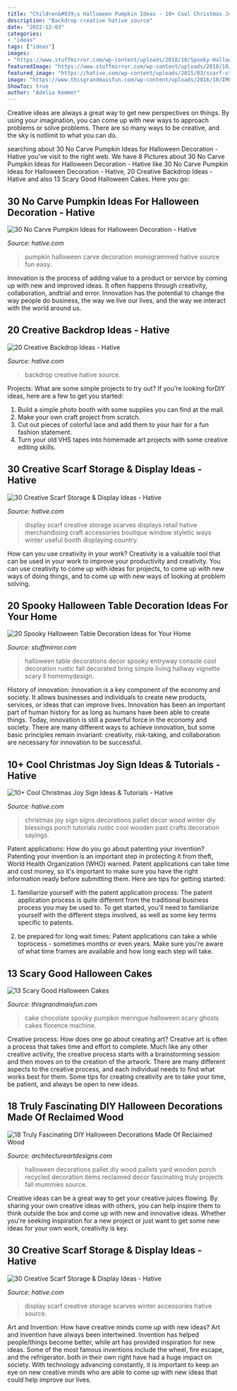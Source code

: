 ```yaml
---
title: "Children&#039;s Halloween Pumpkin Ideas - 10+ Cool Christmas Joy Sign Ideas &amp; Tutorials"
description: "Backdrop creative hative source"
date: "2022-12-03"
categories:
- "ideas"
tags: ["ideas"]
images:
- "https://www.stuffmirror.com/wp-content/uploads/2018/10/Spooky-Halloween-Table-Decorations14.jpg"
featuredImage: "https://www.stuffmirror.com/wp-content/uploads/2018/10/Spooky-Halloween-Table-Decorations14.jpg"
featured_image: "https://hative.com/wp-content/uploads/2015/03/scarf-storage-ideas/5-creative-scarf-storage-and-display-ideas.jpg"
image: "https://www.thisgrandmaisfun.com/wp-content/uploads/2016/10/IMG_9874_2-683x1024-683x1024.jpg"
ShowToc: true
author: "Adelia Kemmer"
---
```



Creative ideas are always a great way to get new perspectives on things. By using your imagination, you can come up with new ways to approach problems or solve problems. There are so many ways to be creative, and the sky is notlimit to what you can do.

	

		
searching about 30 No Carve Pumpkin Ideas for Halloween Decoration - Hative you've visit to the right web. We have 8 Pictures about 30 No Carve Pumpkin Ideas for Halloween Decoration - Hative like 30 No Carve Pumpkin Ideas for Halloween Decoration - Hative, 20 Creative Backdrop Ideas - Hative and also 13 Scary Good Halloween Cakes. Here you go:
		
    
## 30 No Carve Pumpkin Ideas For Halloween Decoration - Hative

<img loading=lazy src="https://hative.com/wp-content/uploads/2014/10/no-carve-pumpkin-ideas/3-monogrammed-pumpkin.jpg" onerror="this.onerror=null;this.src='https://tse4.mm.bing.net/th?id=OIP.RLIi6r2IJL7LTAVcIEY5kwHaJ4&amp;pid=15.1';" alt="30 No Carve Pumpkin Ideas for Halloween Decoration - Hative">

_Source: hative.com_

>pumpkin halloween carve decoration monogrammed hative source fun easy. 

	

Innovation is the process of adding value to a product or service by coming up with new and improved ideas. It often happens through creativity, collaboration, andtrial and error. Innovation has the potential to change the way people do business, the way we live our lives, and the way we interact with the world around us.

    
## 20 Creative Backdrop Ideas - Hative

<img loading=lazy src="https://hative.com/wp-content/uploads/2014/12/backdrop-ideas/15-creative-backdrop-ideas.jpg" onerror="this.onerror=null;this.src='https://tse4.mm.bing.net/th?id=OIP.jwmRt-z7T6XjPxgeV9cKIgHaLH&amp;pid=15.1';" alt="20 Creative Backdrop Ideas - Hative">

_Source: hative.com_

>backdrop creative hative source. 

	

Projects: What are some simple projects to try out?
If you're looking forDIY ideas, here are a few to get you started: 
1. Build a simple photo booth with some supplies you can find at the mall.
2. Make your own craft project from scratch.
3. Cut out pieces of colorful lace and add them to your hair for a fun fashion statement. 
4. Turn your old VHS tapes into homemade art projects with some creative editing skills.

    
## 30 Creative Scarf Storage &amp; Display Ideas - Hative

<img loading=lazy src="https://hative.com/wp-content/uploads/2015/03/scarf-storage-ideas/17-creative-scarf-storage-and-display-ideas.jpg" onerror="this.onerror=null;this.src='https://tse2.mm.bing.net/th?id=OIP.7onQGp7u7eREoCCPuyHARwHaFj&amp;pid=15.1';" alt="30 Creative Scarf Storage &amp; Display Ideas - Hative">

_Source: hative.com_

>display scarf creative storage scarves displays retail hative merchandising craft accessories boutique window styletic ways winter useful booth displaying country. 

	

How can you use creativity in your work?
Creativity is a valuable tool that can be used in your work to improve your productivity and creativity. You can use creativity to come up with ideas for projects, to come up with new ways of doing things, and to come up with new ways of looking at problem solving.

    
## 20 Spooky Halloween Table Decoration Ideas For Your Home

<img loading=lazy src="https://www.stuffmirror.com/wp-content/uploads/2018/10/Spooky-Halloween-Table-Decorations14.jpg" onerror="this.onerror=null;this.src='https://tse1.mm.bing.net/th?id=OIP.r0GEUrdluyVBlN1eR5mCnwHaLH&amp;pid=15.1';" alt="20 Spooky Halloween Table Decoration Ideas for Your Home">

_Source: stuffmirror.com_

>halloween table decorations decor spooky entryway console cool decoration rustic fall decorated bring simple living hallway vignette scary ll homemydesign. 

	

History of innovation:
Innovation is a key component of the economy and society. It allows businesses and individuals to create new products, services, or ideas that can improve lives. Innovation has been an important part of human history for as long as humans have been able to create things. Today, innovation is still a powerful force in the economy and society. There are many different ways to achieve innovation, but some basic principles remain invariant: creativity, risk-taking, and collaboration are necessary for innovation to be successful.

    
## 10+ Cool Christmas Joy Sign Ideas &amp; Tutorials - Hative

<img loading=lazy src="https://hative.com/wp-content/uploads/2014/09/christmas-joy-sign/10-christmas-joy-sign-ideas-and-tutorials.jpg" onerror="this.onerror=null;this.src='https://tse4.mm.bing.net/th?id=OIP.l2F_ERFExURqzRMtj-SSXQHaJ4&amp;pid=15.1';" alt="10+ Cool Christmas Joy Sign Ideas &amp; Tutorials - Hative">

_Source: hative.com_

>christmas joy sign signs decorations pallet decor wood winter diy blessings porch tutorials rustic cool wooden past crafts decoration sayings. 

	

Patent applications: How do you go about patenting your invention?
Patenting your invention is an important step in protecting it from theft, World Health Organization (WHO) warned. Patent applications can take time and cost money, so it's important to make sure you have the right information ready before submitting them. Here are tips for getting started:
1. familiarize yourself with the patent application process: The patent application process is quite different from the traditional business process you may be used to. To get started, you'll need to familiarize yourself with the different steps involved, as well as some key terms specific to patents.



2. be prepared for long wait times: Patent applications can take a while toprocess - sometimes months or even years. Make sure you're aware of what time frames are available and how long each step will take.



    
## 13 Scary Good Halloween Cakes

<img loading=lazy src="https://www.thisgrandmaisfun.com/wp-content/uploads/2016/10/IMG_9874_2-683x1024-683x1024.jpg" onerror="this.onerror=null;this.src='https://tse4.mm.bing.net/th?id=OIP.lDBmP63bXvh79y0OmpVS1wHaLG&amp;pid=15.1';" alt="13 Scary Good Halloween Cakes">

_Source: thisgrandmaisfun.com_

>cake chocolate spooky pumpkin meringue halloween scary ghosts cakes florence machine. 

	

Creative process: How does one go about creating art?
Creative art is often a process that takes time and effort to complete. Much like any other creative activity, the creative process starts with a brainstorming session and then moves on to the creation of the artwork. There are many different aspects to the creative process, and each individual needs to find what works best for them. Some tips for creating creativity are to take your time, be patient, and always be open to new ideas.

    
## 18 Truly Fascinating DIY Halloween Decorations Made Of Reclaimed Wood

<img loading=lazy src="http://www.architectureartdesigns.com/wp-content/uploads/2016/09/15-8.jpg" onerror="this.onerror=null;this.src='https://tse2.mm.bing.net/th?id=OIP.d7_F82pkTBkZOq5DCjnEMwHaJ4&amp;pid=15.1';" alt="18 Truly Fascinating DIY Halloween Decorations Made Of Reclaimed Wood">

_Source: architectureartdesigns.com_

>halloween decorations pallet diy wood pallets yard wooden porch recycled decoration items reclaimed decor fascinating truly projects fall mummies source. 

	

Creative ideas can be a great way to get your creative juices flowing. By sharing your own creative ideas with others, you can help inspire them to think outside the box and come up with new and innovative ideas. Whether you're seeking inspiration for a new project or just want to get some new ideas for your own work, creativity is key.

    
## 30 Creative Scarf Storage &amp; Display Ideas - Hative

<img loading=lazy src="https://hative.com/wp-content/uploads/2015/03/scarf-storage-ideas/5-creative-scarf-storage-and-display-ideas.jpg" onerror="this.onerror=null;this.src='https://tse3.mm.bing.net/th?id=OIP.C7vsjFHEckY2RiPxWHCaIwHaOn&amp;pid=15.1';" alt="30 Creative Scarf Storage &amp; Display Ideas - Hative">

_Source: hative.com_

>display scarf creative storage scarves winter accessories hative source. 

	

Art and Invention: How have creative minds come up with new ideas?
Art and invention have always been intertwined. Invention has helped people/things become better, while art has provided inspiration for new ideas. Some of the most famous inventions include the wheel, fire escape, and the refrigerator. both in their own right have had a huge impact on society. With technology advancing constantly, it is important to keep an eye on new creative minds who are able to come up with new ideas that could help improve our lives.

